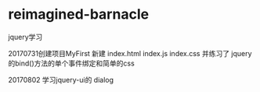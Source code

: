 # reimagined-barnacle
jquery学习


20170731创建项目MyFirst 新建 index.html index.js index.css  并练习了 jquery的bind()方法的单个事件绑定和简单的css 



20170802 学习jquery-ui的 dialog 
